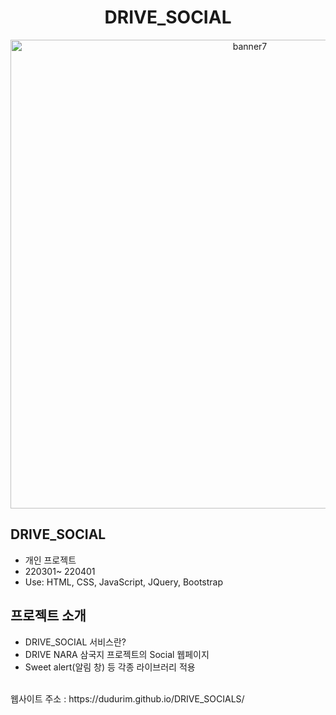 <div align="center">
<h1>DRIVE_SOCIAL</h1>
<img width="750" alt="banner7" src="https://user-images.githubusercontent.com/87938427/198839895-93556694-b243-41fc-b976-4ddbca99310e.png">

</div>

## DRIVE_SOCIAL
- 개인 프로젝트
- 220301~ 220401
- Use: HTML, CSS, JavaScript, JQuery, Bootstrap

## 프로젝트 소개
- DRIVE_SOCIAL 서비스란?
- DRIVE NARA 삼국지 프로젝트의 Social 웹페이지
- Sweet alert(알림 창) 등 각종 라이브러리 적용

</br>
<div>
웹사이트 주소 : https://dudurim.github.io/DRIVE_SOCIALS/
</div>
</br>
